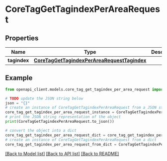 # CoreTagGetTagindexPerAreaRequest


## Properties

Name | Type | Description | Notes
------------ | ------------- | ------------- | -------------
**tagindex** | [**CoreTagGetTagindexPerAreaRequestTagindex**](CoreTagGetTagindexPerAreaRequestTagindex.md) |  | 

## Example

```python
from openapi_client.models.core_tag_get_tagindex_per_area_request import CoreTagGetTagindexPerAreaRequest

# TODO update the JSON string below
json = "{}"
# create an instance of CoreTagGetTagindexPerAreaRequest from a JSON string
core_tag_get_tagindex_per_area_request_instance = CoreTagGetTagindexPerAreaRequest.from_json(json)
# print the JSON string representation of the object
print(CoreTagGetTagindexPerAreaRequest.to_json())

# convert the object into a dict
core_tag_get_tagindex_per_area_request_dict = core_tag_get_tagindex_per_area_request_instance.to_dict()
# create an instance of CoreTagGetTagindexPerAreaRequest from a dict
core_tag_get_tagindex_per_area_request_from_dict = CoreTagGetTagindexPerAreaRequest.from_dict(core_tag_get_tagindex_per_area_request_dict)
```
[[Back to Model list]](../README.md#documentation-for-models) [[Back to API list]](../README.md#documentation-for-api-endpoints) [[Back to README]](../README.md)


